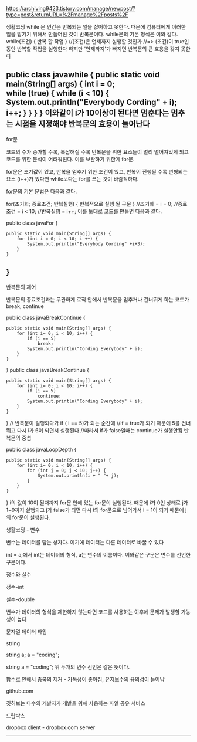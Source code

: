 https://archiving9423.tistory.com/manage/newpost/?type=post&returnURL=%2Fmanage%2Fposts%2F

생활코딩
while 문
인간은 반복되는 일을 싫어하고 못한다. 때문에 컴퓨터에게 이러한 일을 맡기기 위해서 만들어진 것이 반복문이다.
while문의 기본 형식은 이와 같다.
while(조건) {
	반복 할 작업
    }
//(조건)은 언제까지 실행할 것인가
//=> (조건)이 true인 동안 반복할 작업을 실행한다
하지만 '언제까지'가 빠지면 반복문의 큰 효용을 갖지 못한다

public class javawhile {
	public static void main(String[] args) {
		int i = 0;	
		while (true) {
				while (i < 10) {
					System.out.println("Everybody Cording" + i);
					i++;
			}
		}
	}
}
이와같이 i가 10이상이 된다면 멈춘다는 멈추는 시점을 지정해야 반복문의 효용이 늘어난다
-------------------------------------------
for문

코드의 수가 증가할 수록, 복잡해질 수록 반복문을 위한 요소들이 멀리 떨어져있게 되고 코드를 위한 분석이 어려워진다. 이를 보완하기 위한게 for문.

for문은 초기값이 있고, 반복을 멈추기 위한 조건이 있고, 반복이 진행될 수록 변형되는 요소 (i++)가 있다면 while보다는 for를 쓰는 것이 바람직하다. 

for문의 기본 문법은 다음과 같다.

for(초기화; 종료조건; 반복실행) {
	반복적으로 실행 될 구문
    }
 //초기화 = i = 0;
 //종료조건 = i < 10;
 //반복실행 = i++;
이를 토대로 코드를 만들면 다음과 같다.

public class javaFor {

	public static void main(String[] args) {
		for (int i = 0; i < 10; i ++) {
			System.out.println("Everybody Cording" +i+3);
		}
	}
}
--------------------------------------------
반복문의 제어

반복문의 종료조건과는 무관하게 로직 안에서 반복문을 멈추거나 건너뛰게 하는 코드가 break, continue

public class javaBreakContinue {

	public static void main(String[] args) {
		for (int i= 0; i < 10; i++) {
			if (i == 5)
				break;
			System.out.println("Cording Everybody" + i);
		}
	}

}
public class javaBreakContinue {

	public static void main(String[] args) {
		for (int i= 0; i < 10; i++) {
			if (i == 5)
				continue;
			System.out.println("Cording Everybody" + i);
		}
	}

}
// 반복문이 실행되다가 if ( i == 5)가 되는 순간에 
//if = true가 되기 때문에 5를 건너 뛰고 다시 i가 6이 되면서 실행된다
//따라서 if가 false일때는 continue가 실행안됨
반복문의 중첩

public class javaLoopDepth {

	public static void main(String[] args) {
		for (int i= 0; i < 10; i++) {
			for (int j = 0; j < 10; j++) {
				System.out.println(i + " "+ j);
			}
		}
	}
}
i의 값이 10이 될때까지 for문 안에 있는 for문이 실행된다. 때문에 i가 0인 상태로 j가 1~9까지 실행되고 j가 false가 되면 다시 i의 for문으로 넘어가서 i = 1이 되기 때문에 j의 for문이 실행된다.

생활코딩 - 변수

변수는 데이터를 담는 상자다. 여기에 데이터는 다른 데이터로 바꿀 수 있다

int = a;에서 int는 데이터의 형식, a는 변수의 이름이다. 이와같은 구문은 변수를 선언한 구문이다.

정수와 실수

정수-int

실수-double

변수가 데이터의 형식을 제한하지 않는다면 코드를 사용하는 이후에 문제가 발생할 가능성이 높다

문자열 데이터 타입

string

string a;
a = "coding";

string a = "coding";
위 두개의 변수 선언은 같은 뜻이다.

함수로 인해서 중복의 제거 - 가독성이 좋아짐, 유지보수의 용의성이 늘어남

github.com

깃허브는 다수의 개발자가 개발을 위해 사용하는 파일 공유 서비스

드랍박스

dropbox client  - dropbox.com server

----------
